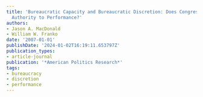 ```yaml
---
title: 'Bureaucratic Capacity and Bureaucratic Discretion: Does Congress Tie Policy
  Authority to Performance?'
authors:
- Jason A. MacDonald
- William W. Franko
date: '2007-01-01'
publishDate: '2024-01-02T16:19:11.653797Z'
publication_types:
- article-journal
publication: '*American Politics Research*'
tags:
- bureaucracy
- discretion
- performance
---
```

